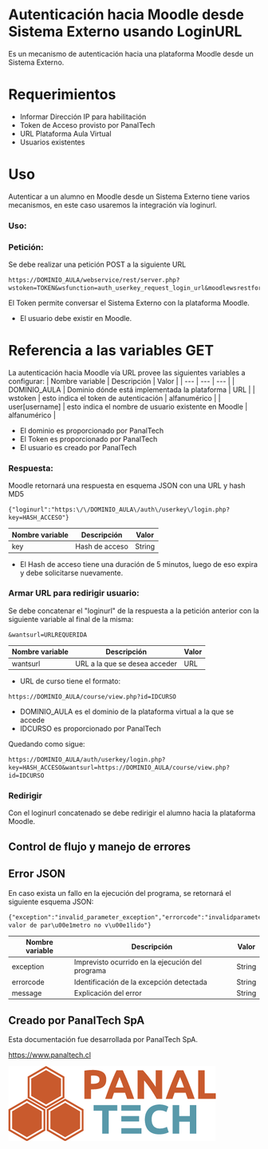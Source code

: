 # Autenticación hacia Moodle desde Sistema Externo usando LoginURL
Es un mecanismo de autenticación hacia una plataforma Moodle desde un Sistema Externo.
# Requerimientos
- Informar Dirección IP para habilitación
- Token de Acceso provisto por PanalTech
- URL Plataforma Aula Virtual
- Usuarios existentes
# Uso
Autenticar a un alumno en Moodle desde un Sistema Externo tiene varios mecanismos, en este caso usaremos la integración vía loginurl.
### Uso:
### Petición:
Se debe realizar una petición POST a la siguiente URL
```
https://DOMINIO_AULA/webservice/rest/server.php?wstoken=TOKEN&wsfunction=auth_userkey_request_login_url&moodlewsrestformat=json&user[username]=user
```
El Token permite conversar el Sistema Externo con la plataforma Moodle.
- El usuario debe existir en Moodle.
# Referencia a las variables GET
La autenticación hacia Moodle vía URL provee las siguientes variables a configurar:
| Nombre variable | Descripción                                          | Valor        |
| ---             | ---                                                  | ---          |
| DOMINIO_AULA    | Dominio dónde está implementada la plataforma        | URL          |
| wstoken         | esto indica el token de autenticación                | alfanumérico |
| user[username]  | esto indica el nombre de usuario existente en Moodle | alfanumérico |
- El dominio es proporcionado por PanalTech
- El Token es proporcionado por PanalTech
- El usuario es creado por PanalTech

### Respuesta:
Moodle retornará una respuesta en esquema JSON con una URL y hash MD5
```
{"loginurl":"https:\/\/DOMINIO_AULA\/auth\/userkey\/login.php?key=HASH_ACCESO"}
```
| Nombre variable | Descripción                    | Valor  |
| ---             | ---                            | ---    |
| key             | Hash de acceso                 | String |
- El Hash de acceso tiene una duración de 5 minutos, luego de eso expira y debe solicitarse nuevamente.
### Armar URL para redirigir usuario:
Se debe concatenar el "loginurl" de la respuesta a la petición anterior con la siguiente variable al final de la misma:
```
&wantsurl=URLREQUERIDA
```
| Nombre variable | Descripción                                              | Valor   |
| ---             | ---                                                      | ---     |
| wantsurl        | URL a la que se desea acceder                            | URL     |

- URL de curso tiene el formato:
```
https://DOMINIO_AULA/course/view.php?id=IDCURSO
```
- DOMINIO_AULA es el dominio de la plataforma virtual a la que se accede
- IDCURSO es proporcionado por PanalTech

Quedando como sigue:

```
https://DOMINIO_AULA/auth/userkey/login.php?key=HASH_ACCESO&wantsurl=https://DOMINIO_AULA/course/view.php?id=IDCURSO
```

### Redirigir
Con el loginurl concatenado se debe redirigir el alumno hacia la plataforma Moodle.
## Control de flujo y manejo de errores
## Error JSON
En caso exista un fallo en la ejecución del programa, se retornará el siguiente esquema JSON:
```
{"exception":"invalid_parameter_exception","errorcode":"invalidparameter","message":"Detectado valor de par\u00e1metro no v\u00e1lido"}
```
| Nombre variable | Descripción                                      | Valor  |
| ---             | ---                                              | ---    |
| exception       | Imprevisto ocurrido en la ejecución del programa | String |
| errorcode       | Identificación de la excepción detectada         | String |
| message         | Explicación del error                            | String |
## Creado por PanalTech SpA
Esta documentación fue desarrollada por PanalTech SpA.

https://www.panaltech.cl

![Screenshot](panaltech.png)
